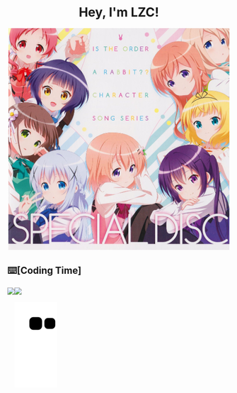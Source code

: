 <!--
**sololzc/sololzc** is a ✨ _special_ ✨ repository because its `README.md` (this file) appears on your GitHub profile.

Here are some ideas to get you started:

- 🔭 I’m currently working on ...
- 🌱 I’m currently learning ...
- 👯 I’m looking to collaborate on ...
- 🤔 I’m looking for help with ...
- 💬 Ask me about ...
- 📫 How to reach me: ...
- 😄 Pronouns: ...
- ⚡ Fun fact: ...
-->

<h1 align="center">
  Hey, I'm LZC!
</h1>


<!-- <p align="center">
    📧<b><a href="lizecheng19@gmail.com">Email</a></b>
    •
    🤒<b><a href="https://github.com/pytorch/pytorch">PyTorch</a></b>
</p> -->

<div align="center">
    <img height="500" src="./IMG_1641.JPG"/>
</div>


## ⌨️[Coding Time]
<div>
    <img height="165" align="left" src="https://github-readme-stats.vercel.app/api?username=sololzc&theme=calm&show_icons=true" />
    <img src="https://github-readme-stats.vercel.app/api/top-langs/?username=sololzc&theme=calm&langs_count=6&layout=compact" />
</div>

![](https://raw.githubusercontent.com/younger-1/younger-1/output/github-contribution-grid-snake.svg)
